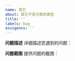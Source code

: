 ```yaml
---
name: 其它
about: 其它不变分类的类型
title: ''
labels: bug
assigenss: ''
---
```


**问题描述**
详细描述您遇到的问题：

**问题截图**
提供问题的截图：
